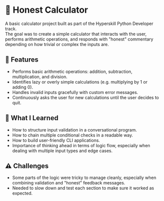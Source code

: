 # 🧮 Honest Calculator

A basic calculator project built as part of the Hyperskill Python Developer track.  
The goal was to create a simple calculator that interacts with the user, performs arithmetic operations, and responds with "honest" commentary depending on how trivial or complex the inputs are.

## 🚀 Features
- Performs basic arithmetic operations: addition, subtraction, multiplication, and division.
- Identifies lazy or overly simple calculations (e.g. multiplying by 1 or adding 0).
- Handles invalid inputs gracefully with custom error messages.
- Continuously asks the user for new calculations until the user decides to quit.

## 🧠 What I Learned
- How to structure input validation in a conversational program.
- How to chain multiple conditional checks in a readable way.
- How to build user-friendly CLI applications.
- Importance of thinking ahead in terms of logic flow, especially when dealing with multiple input types and edge cases.

## ⚠️ Challenges
- Some parts of the logic were tricky to manage cleanly, especially when combining validation and "honest" feedback messages.
- Needed to slow down and test each section to make sure it worked as expected.